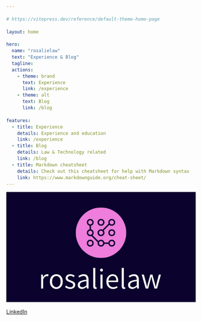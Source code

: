 ```yaml
---

# https://vitepress.dev/reference/default-theme-home-page

layout: home

hero:
  name: "rosalielaw"
  text: "Experience & Blog"
  tagline: 
  actions:
    - theme: brand
      text: Experience
      link: /experience
    - theme: alt
      text: Blog
      link: /blog

features:
  - title: Experience
    details: Experience and education
    link: /experience
  - title: Blog
    details: Law & Technology related
    link: /blog
  - title: Markdown cheatsheet
    details: Check out this cheatsheet for help with Markdown syntax
    link: https://www.markdownguide.org/cheat-sheet/
---
```



![rosalielaw](./images/logo.jpeg)

[LinkedIn](https://www.linkedin.com/in/rosalie-van-der-hoeven-30925b1a4)


